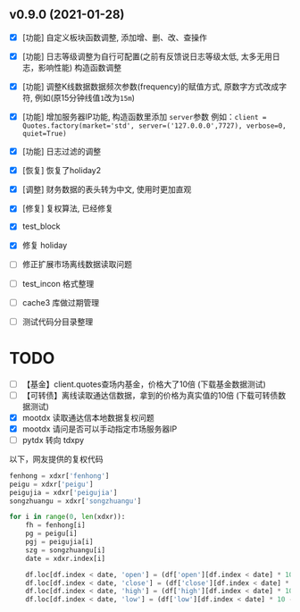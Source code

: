 ## v0.9.0 (2021-01-28)

- [x] [功能] 自定义板块函数调整, 添加增、删、改、查操作
- [x] [功能] 日志等级调整为自行可配置(之前有反馈说日志等级太低, 太多无用日志，影响性能) 构造函数调整
- [x] [功能] 调整K线数据数据频次参数(frequency)的赋值方式, 原数字方式改成字符, 例如(原15分钟线值`1`改为`15m`)
- [x] [功能] 增加服务器IP功能, 构造函数里添加 `server`参数
例如：`client = Quotes.factory(market='std', server=('127.0.0.0',7727), verbose=0, quiet=True)`
- [x] [功能] 日志过滤的调整
- [x] [恢复] 恢复了holiday2
- [x] [调整] 财务数据的表头转为中文, 使用时更加直观
- [x] [修复] 复权算法, 已经修复

- [x] test_block
- [x] 修复 holiday
- [ ] 修正扩展市场离线数据读取问题
- [ ] test_incon 格式整理
- [ ] cache3 库做过期管理
- [ ] 测试代码分目录整理

# TODO

- [ ] 【基金】client.quotes查场内基金，价格大了10倍 (下载基金数据测试)
- [ ] 【可转债】离线读取通达信数据，拿到的价格为真实值的10倍 (下载可转债数据测试)
- [x] mootdx 读取通达信本地数据复权问题
- [x] mootdx 请问是否可以手动指定市场服务器IP
- [ ] pytdx 转向 tdxpy

以下，网友提供的复权代码
```python
fenhong = xdxr['fenhong']
peigu = xdxr['peigu']
peigujia = xdxr['peigujia']
songzhuangu = xdxr['songzhuangu']

for i in range(0, len(xdxr)):
    fh = fenhong[i]
    pg = peigu[i]
    pgj = peigujia[i]
    szg = songzhuangu[i]
    date = xdxr.index[i]

    df.loc[df.index < date, 'open'] = (df['open'][df.index < date] * 10 - fh + pg * pgj) / (10 + pg + szg)
    df.loc[df.index < date, 'close'] = (df['close'][df.index < date] * 10 - fh + pg * pgj) / (10 + pg + szg)
    df.loc[df.index < date, 'high'] = (df['high'][df.index < date] * 10 - fh + pg * pgj) / (10 + pg + szg)
    df.loc[df.index < date, 'low'] = (df['low'][df.index < date] * 10 - fh + pg * pgj) / (10 + pg + szg)
```
